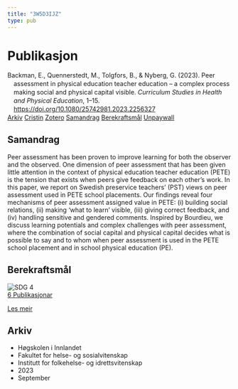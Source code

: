 ```yaml
---
title: "3W5D3IJZ"
type: pub
---
```

<h1>Publikasjon</h1>
<article id="csl-bib-container-3W5D3IJZ" class="csl-bib-container">
  <div class="csl-bib-body" style="line-height: 1.35; padding-left: 1em; text-indent:-1em;">
  <div class="csl-entry">Backman, E., Quennerstedt, M., Tolgfors, B., &amp; Nyberg, G. (2023). Peer assessment in physical education teacher education &#x2013; a complex process making social and physical capital visible. <i>Curriculum Studies in Health and Physical Education</i>, 1&#x2013;15. <a href="https://doi.org/10.1080/25742981.2023.2256327">https://doi.org/10.1080/25742981.2023.2256327</a></div>
</div>
  <div class="csl-bib-buttons">
    <a href="#taxonomy-article-3W5D3IJZ" class="csl-bib-button">Arkiv</a>
    <a href="https://app.cristin.no/results/show.jsf?id=2177806" alt="Cristin URL" class="csl-bib-button">Cristin</a>
    <a href="http://zotero.org/groups/5402882/items/3W5D3IJZ" alt="Zotero URL" class="csl-bib-button">Zotero</a>
    <a href="#abstract-article-3W5D3IJZ" class="csl-bib-button">Samandrag</a>
    <a href="#sdg-article-3W5D3IJZ" class="csl-bib-button">Berekraftsmål</a>
    <a href="https://www.tandfonline.com/doi/pdf/10.1080/25742981.2023.2256327?needAccess=true" class="csl-bib-button">Unpaywall</a>
  </div>
  <div id="csl-bib-meta-container-3W5D3IJZ"></div>
</article>
<div id="csl-bib-meta-3W5D3IJZ" class="csl-bib-meta">
  <article id="abstract-article-3W5D3IJZ" class="abstract-article">
    <h1>Samandrag</h1>
    Peer assessment has been proven to improve learning for both the observer and the observed. One dimension of peer assessment that has been given little attention in the context of physical education teacher education (PETE) is the tension that exists when peers give feedback on each other’s work. In this paper, we report on Swedish preservice teachers’ (PST) views on peer assessment used in PETE school placements. Our findings reveal four mechanisms of peer assessment assigned value in PETE: (i) building social relations, (ii) making ‘what to learn’ visible, (iii) giving correct feedback, and (iv) handling sensitive and gendered comments. Inspired by Bourdieu, we discuss learning potentials and complex challenges with peer assessment, where the combination of social capital and physical capital decides what is possible to say and to whom when peer assessment is used in the PETE school placement and in school physical education (PE).
  </article>
  <article id="sdg-article-3W5D3IJZ" class="sdg-article">
    <h1>Berekraftsmål</h1>
    <div class="sdg-container"><div id="sdg4" class="sdg"> <img src="{{< params subfolder >}}images/sdg/sdg04_no.png" class="image" alt="SDG 4"> <div class="sdg-overlay"> <a href="{{< params subfolder >}}no/archive/?sdg=4#archive" class="sdg-publication-count"><span>6</span> Publikasjonar</a> <p><a href="NA" class="sdg-read-more">Les meir</a></p> </div> </div></div>
  </article>
  <article id="taxonomy-article-3W5D3IJZ" class="taxonomy-article">
    <h1>Arkiv</h1>
    <ul>
      <li>Høgskolen i Innlandet</li>
      <li>Fakultet for helse- og sosialvitenskap</li>
      <li>Institutt for folkehelse- og idrettsvitenskap</li>
      <li>2023</li>
      <li>September</li>
    </ul>
  </article>
</div>
